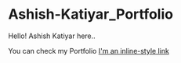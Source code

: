 # Ashish-Katiyar_Portfolio

Hello! Ashish Katiyar here.. 

You can check my Portfolio  [I'm an inline-style link](https://ashishkatiyar.netlify.app/)
                             

